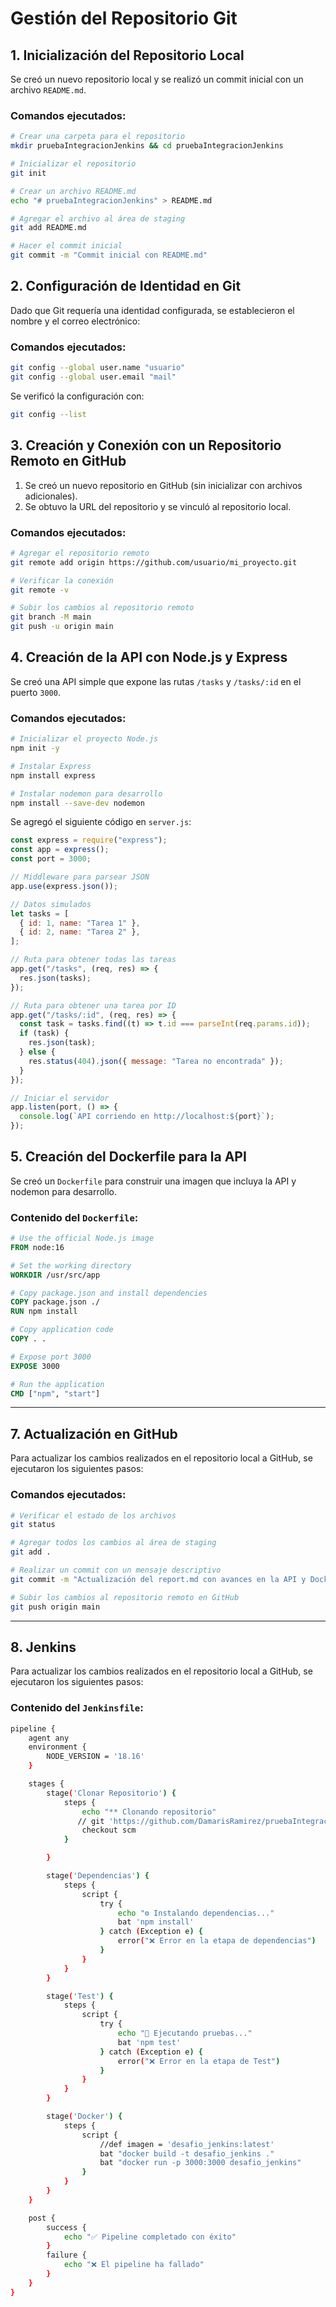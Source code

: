 # Gestión del Repositorio Git

## 1. Inicialización del Repositorio Local

Se creó un nuevo repositorio local y se realizó un commit inicial con un archivo `README.md`.

### Comandos ejecutados:

```bash
# Crear una carpeta para el repositorio
mkdir pruebaIntegracionJenkins && cd pruebaIntegracionJenkins

# Inicializar el repositorio
git init

# Crear un archivo README.md
echo "# pruebaIntegracionJenkins" > README.md

# Agregar el archivo al área de staging
git add README.md

# Hacer el commit inicial
git commit -m "Commit inicial con README.md"
```

## 2. Configuración de Identidad en Git

Dado que Git requería una identidad configurada, se establecieron el nombre y el correo electrónico:

### Comandos ejecutados:

```bash
git config --global user.name "usuario"
git config --global user.email "mail"
```

Se verificó la configuración con:

```bash
git config --list
```

## 3. Creación y Conexión con un Repositorio Remoto en GitHub

1. Se creó un nuevo repositorio en GitHub (sin inicializar con archivos adicionales).
2. Se obtuvo la URL del repositorio y se vinculó al repositorio local.

### Comandos ejecutados:

```bash
# Agregar el repositorio remoto
git remote add origin https://github.com/usuario/mi_proyecto.git

# Verificar la conexión
git remote -v

# Subir los cambios al repositorio remoto
git branch -M main
git push -u origin main
```

## 4. Creación de la API con Node.js y Express

Se creó una API simple que expone las rutas `/tasks` y `/tasks/:id` en el puerto `3000`.

### Comandos ejecutados:

```bash
# Inicializar el proyecto Node.js
npm init -y

# Instalar Express
npm install express

# Instalar nodemon para desarrollo
npm install --save-dev nodemon
```

Se agregó el siguiente código en `server.js`:

```javascript
const express = require("express");
const app = express();
const port = 3000;

// Middleware para parsear JSON
app.use(express.json());

// Datos simulados
let tasks = [
  { id: 1, name: "Tarea 1" },
  { id: 2, name: "Tarea 2" },
];

// Ruta para obtener todas las tareas
app.get("/tasks", (req, res) => {
  res.json(tasks);
});

// Ruta para obtener una tarea por ID
app.get("/tasks/:id", (req, res) => {
  const task = tasks.find((t) => t.id === parseInt(req.params.id));
  if (task) {
    res.json(task);
  } else {
    res.status(404).json({ message: "Tarea no encontrada" });
  }
});

// Iniciar el servidor
app.listen(port, () => {
  console.log(`API corriendo en http://localhost:${port}`);
});
```

## 5. Creación del Dockerfile para la API

Se creó un `Dockerfile` para construir una imagen que incluya la API y nodemon para desarrollo.

### Contenido del `Dockerfile`:

```dockerfile
# Use the official Node.js image
FROM node:16

# Set the working directory
WORKDIR /usr/src/app

# Copy package.json and install dependencies
COPY package.json ./
RUN npm install

# Copy application code
COPY . .

# Expose port 3000
EXPOSE 3000

# Run the application
CMD ["npm", "start"]
```

---

## 7. Actualización en GitHub

Para actualizar los cambios realizados en el repositorio local a GitHub, se ejecutaron los siguientes pasos:

### Comandos ejecutados:

```bash
# Verificar el estado de los archivos
git status

# Agregar todos los cambios al área de staging
git add .

# Realizar un commit con un mensaje descriptivo
git commit -m "Actualización del report.md con avances en la API y Dockerfile"

# Subir los cambios al repositorio remoto en GitHub
git push origin main
```

---

## 8. Jenkins

Para actualizar los cambios realizados en el repositorio local a GitHub, se ejecutaron los siguientes pasos:

### Contenido del `Jenkinsfile`:

```bash
pipeline {
    agent any
    environment {
        NODE_VERSION = '18.16'
    }

    stages {
        stage('Clonar Repositorio') {
            steps {
                echo "** Clonando repositorio"
               // git 'https://github.com/DamarisRamirez/pruebaIntegracionJenkins.git'
                checkout scm
            }

        }

        stage('Dependencias') {
            steps {
                script {
                    try {
                        echo "⚙️ Instalando dependencias..."
                        bat 'npm install'
                    } catch (Exception e) {
                        error("❌ Error en la etapa de dependencias")
                    }
                }
            }
        }

        stage('Test') {
            steps {
                script {
                    try {
                        echo "🧪 Ejecutando pruebas..."
                        bat 'npm test'
                    } catch (Exception e) {
                        error("❌ Error en la etapa de Test")
                    }
                }
            }
        }

        stage('Docker') {
            steps {
                script {
                    //def imagen = 'desafio_jenkins:latest'
                    bat "docker build -t desafio_jenkins ."
                    bat "docker run -p 3000:3000 desafio_jenkins"
                }
            }
        }
    }

    post {
        success {
            echo "✅ Pipeline completado con éxito"
        }
        failure {
            echo "❌ El pipeline ha fallado"
        }
    }
}
```
